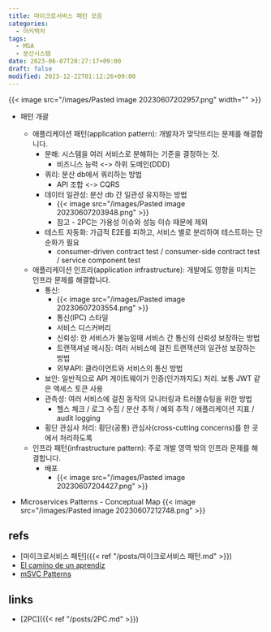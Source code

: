 ```yaml
---
title: 마이크로서비스 패턴 모음
categories:
  - 아키텍처
tags:
  - MSA
  - 분산시스템
date: 2023-06-07T20:27:17+09:00
draft: false
modified: 2023-12-22T01:12:26+09:00
---
```


{{< image src="/images/Pasted image 20230607202957.png" width="" >}}
- 패턴 개괄
	- 애플리케이션 패턴(application pattern): 개발자가 맞닥뜨리는 문제를 해결합니다.
		- 분해: 시스템을 여러 서비스로 분해하는 기준을 결정하는 것. 
			- 비즈니스 능력 <-> 하위 도메인(DDD)
		- 쿼리: 분산 db에서 쿼리하는 방법
			- API 조합 <-> CQRS
		- 데이터 일관성: 분산 db 간 일관성 유지하는 방법
			- {{< image src="/images/Pasted image 20230607203948.png" >}}
			- 참고 - 2PC는 가용성 이슈와 성능 이슈 때문에 제외
		- 테스트 자동화: 가급적 E2E를 피하고, 서비스 별로 분리하여 테스트하는 단순화가 필요
			- consumer-driven contract test / consumer-side contract test / service component test
	- 애플리케이션 인프라(application infrastructure): 개발에도 영향을 미치는 인프라 문제를 해결합니다.
		- 통신: 
			- {{< image src="/images/Pasted image 20230607203554.png" >}}
			- 통신(IPC) 스타일
			- 서비스 디스커버리
			- 신뢰성: 한 서비스가 불능일때 서비스 간 통신의 신뢰성 보장하는 방법
			- 트랜잭셔널 메시징: 여러 서비스에 걸친 트랜잭션의 일관성 보장하는 방법
			- 외부API: 클라이언트와 서비스의 통신 방법
		- 보안: 일반적으로 API 게이트웨이가 인증(인가까지도) 처리. 보통 JWT 같은 액세스 토큰 사용
		- 관측성: 여러 서비스에 걸친 동작의 모니터링과 트러블슈팅을 위한 방법
			- 헬스 체크 / 로그 수집 / 분산 추적 / 예외 추적 / 애플리케이션 지표 / audit logging
		- 횡단 관심사 처리: 횡단(공통) 관심사(cross-cutting concerns)를 한 곳에서 처리하도록
	- 인프라 패턴(infrastructure pattern): 주로 개발 영역 밖의 인프라 문제를 해결합니다.
		- 배포
			- {{< image src="/images/Pasted image 20230607204427.png" >}}


- Microservices Patterns - Conceptual Map
{{< image src="/images/Pasted image 20230607212748.png" >}}

## refs
- [마이크로서비스 패턴]({{< ref "/posts/마이크로서비스 패턴.md" >}})
- [El camino de un aprendiz](https://elcaminodeunaprendiz.com/posts/microservices-patterns-conceptual-map/)
- [mSVC Patterns](https://app.mural.co/t/cloudingegration6924/m/cloudingegration6924/1598872302455/cb40356de0e1fcc36618a25f5f5e2ed18761f3ca?sender=2ef1d10b-fa13-4233-9bde-912b9bd214c2)


## links
- [2PC]({{< ref "/posts/2PC.md" >}})
